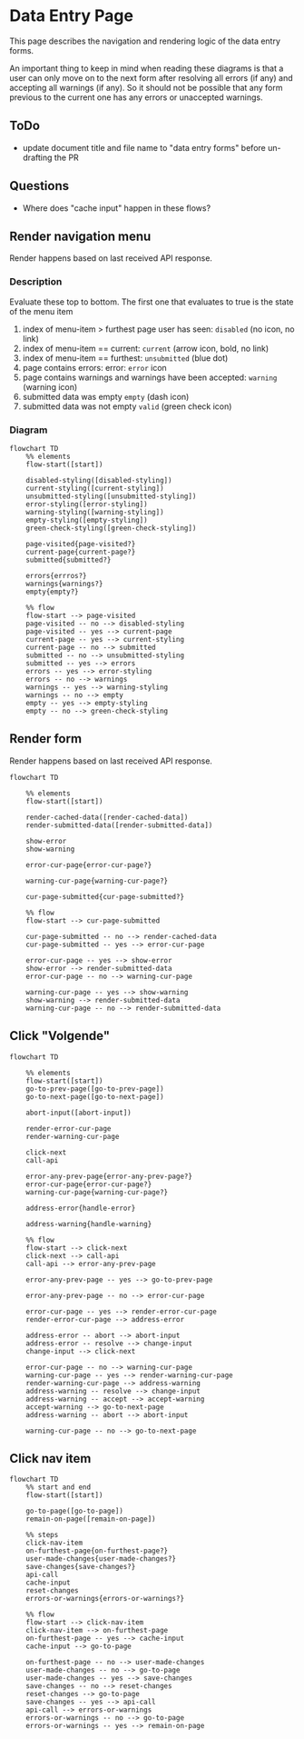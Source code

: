 # Data Entry Page

This page describes the navigation and rendering logic of the data entry forms.

An important thing to keep in mind when reading these diagrams is that a user can only move on to the next form after resolving all errors (if any) and accepting all warnings (if any). So it should not be possible that any form previous to the current one has any errors or unaccepted warnings.


## ToDo
- update document title and file name to "data entry forms" before un-drafting the PR

## Questions
- Where does "cache input" happen in these flows?


## Render navigation menu

Render happens based on last received API response.

### Description
Evaluate these top to bottom. The first one that evaluates to true is the state of the menu item

1. index of menu-item > furthest page user has seen: `disabled` (no icon, no link)
1. index of menu-item == current: `current` (arrow icon, bold, no link)
1. index of menu-item == furthest: `unsubmitted` (blue dot)
1. page contains errors: error: `error` icon
1. page contains warnings and warnings have been accepted: `warning` (warning icon)
1. submitted data was empty `empty` (dash icon)
1. submitted data was not empty `valid` (green check icon)

### Diagram

```mermaid
flowchart TD
    %% elements
    flow-start([start])

    disabled-styling([disabled-styling])
    current-styling([current-styling])
    unsubmitted-styling([unsubmitted-styling])
    error-styling([error-styling])
    warning-styling([warning-styling])
    empty-styling([empty-styling])
    green-check-styling([green-check-styling])

    page-visited{page-visited?}
    current-page{current-page?}
    submitted{submitted?}

    errors{errros?}
    warnings{warnings?}
    empty{empty?}

    %% flow
    flow-start --> page-visited
    page-visited -- no --> disabled-styling
    page-visited -- yes --> current-page
    current-page -- yes --> current-styling
    current-page -- no --> submitted
    submitted -- no --> unsubmitted-styling
    submitted -- yes --> errors
    errors -- yes --> error-styling
    errors -- no --> warnings
    warnings -- yes --> warning-styling
    warnings -- no --> empty
    empty -- yes --> empty-styling
    empty -- no --> green-check-styling

```


## Render form

Render happens based on last received API response.

```mermaid
flowchart TD

    %% elements
    flow-start([start])

    render-cached-data([render-cached-data])
    render-submitted-data([render-submitted-data])

    show-error
    show-warning

    error-cur-page{error-cur-page?}

    warning-cur-page{warning-cur-page?}

    cur-page-submitted{cur-page-submitted?}

    %% flow
    flow-start --> cur-page-submitted

    cur-page-submitted -- no --> render-cached-data
    cur-page-submitted -- yes --> error-cur-page

    error-cur-page -- yes --> show-error
    show-error --> render-submitted-data
    error-cur-page -- no --> warning-cur-page

    warning-cur-page -- yes --> show-warning
    show-warning --> render-submitted-data
    warning-cur-page -- no --> render-submitted-data
```


## Click "Volgende"


```mermaid
flowchart TD

    %% elements
    flow-start([start])
    go-to-prev-page([go-to-prev-page])
    go-to-next-page([go-to-next-page])

    abort-input([abort-input])
    
    render-error-cur-page
    render-warning-cur-page

    click-next
    call-api

    error-any-prev-page{error-any-prev-page?}
    error-cur-page{error-cur-page?}
    warning-cur-page{warning-cur-page?}

    address-error{handle-error}

    address-warning{handle-warning}

    %% flow
    flow-start --> click-next
    click-next --> call-api
    call-api --> error-any-prev-page

    error-any-prev-page -- yes --> go-to-prev-page

    error-any-prev-page -- no --> error-cur-page

    error-cur-page -- yes --> render-error-cur-page
    render-error-cur-page --> address-error
    
    address-error -- abort --> abort-input
    address-error -- resolve --> change-input
    change-input --> click-next

    error-cur-page -- no --> warning-cur-page
    warning-cur-page -- yes --> render-warning-cur-page
    render-warning-cur-page --> address-warning
    address-warning -- resolve --> change-input
    address-warning -- accept --> accept-warning
    accept-warning --> go-to-next-page
    address-warning -- abort --> abort-input

    warning-cur-page -- no --> go-to-next-page

```


## Click nav item

```mermaid
flowchart TD
    %% start and end
    flow-start([start])

    go-to-page([go-to-page])
    remain-on-page([remain-on-page])

    %% steps
    click-nav-item
    on-furthest-page{on-furthest-page?}
    user-made-changes{user-made-changes?}
    save-changes{save-changes?}
    api-call
    cache-input
    reset-changes
    errors-or-warnings{errors-or-warnings?}

    %% flow
    flow-start --> click-nav-item
    click-nav-item --> on-furthest-page
    on-furthest-page -- yes --> cache-input
    cache-input --> go-to-page

    on-furthest-page -- no --> user-made-changes
    user-made-changes -- no --> go-to-page
    user-made-changes -- yes --> save-changes
    save-changes -- no --> reset-changes
    reset-changes --> go-to-page
    save-changes -- yes --> api-call
    api-call --> errors-or-warnings
    errors-or-warnings -- no --> go-to-page
    errors-or-warnings -- yes --> remain-on-page

```
